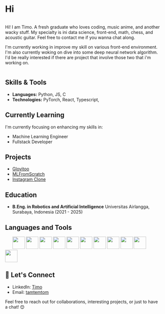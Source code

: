 # Hi

<div style="display: flex; align-items: center;">
    <div>
        <p>Hi! I am Timo. A fresh graduate who loves coding, music anime, and another wacky stuff. My specialty is ini data science, front-end, math, chess, and acoustic guitar. Feel free to contact me if you wanna chat along.</p>

<p>I'm currently working in improve my skill on various front-end environment. I'm also currently woking on dive into some deep neural network algorithm. I'd be really interested if there are project that involve those two that i'm working on.</p>
    </div>
</div>

## Skills & Tools

- **Languages:** Python, JS, C
- **Technologies:** PyTorch, React, Typescript,

## Currently Learning

 I'm currently focusing on enhancing my skills in:

- Machine Learning Engineer
- Fullstack Developer

## Projects

- [Glovitoo](https://github.com/tamtemtomm/glovitoo)
- [MLFromScratch](https://github.com/tamtemtomm/MLFromScratch)
- [Instagram Clone](https://github.com/tamtemtomm/instagram-clone)

## Education

- **B.Eng. in Robotics and Artificial Intelligence**
  Universitas Airlangga, Surabaya, Indonesia (2021 - 2025)

## Languages and Tools

<body>
<div class="DevIcons" style="display: inline; margin: 1.5rem">
  
  <img height=40 src="https://cdn.jsdelivr.net/gh/devicons/devicon@latest/icons/python/python-original.svg" />
  <img height=40 src="https://cdn.jsdelivr.net/gh/devicons/devicon@latest/icons/javascript/javascript-original.svg" />  
  <img height=40  src="https://cdn.jsdelivr.net/gh/devicons/devicon@latest/icons/c/c-original.svg" />   
  <img height=40 src="https://cdn.jsdelivr.net/gh/devicons/devicon@latest/icons/pytorch/pytorch-original.svg" />
  <img height=40 src="https://cdn.jsdelivr.net/gh/devicons/devicon@latest/icons/tensorflow/tensorflow-original.svg" />
  <img height=40 src="https://cdn.jsdelivr.net/gh/devicons/devicon@latest/icons/scikitlearn/scikitlearn-original.svg" />
  <img height=40 src="https://cdn.jsdelivr.net/gh/devicons/devicon@latest/icons/react/react-original.svg" />    
  <img height=40 src="https://cdn.jsdelivr.net/gh/devicons/devicon@latest/icons/typescript/typescript-original.svg" />       
  <img height=40 src="https://cdn.jsdelivr.net/gh/devicons/devicon@latest/icons/nodejs/nodejs-original.svg" />
  <img height=40  src="https://cdn.jsdelivr.net/gh/devicons/devicon@latest/icons/mongodb/mongodb-original.svg" />      
  <img height=40 src="https://cdn.jsdelivr.net/gh/devicons/devicon@latest/icons/firebase/firebase-original.svg" />
          
</div>
</body>

## 🤝 Let's Connect

- LinkedIn: [Timo](https://www.linkedin.com/in/timo-widyanvolta-35a276217/)
- Email: [tamtemtom](tamtemtom235@gmail.com)
  
Feel free to reach out for collaborations, interesting projects, or just to have a chat! 😊
